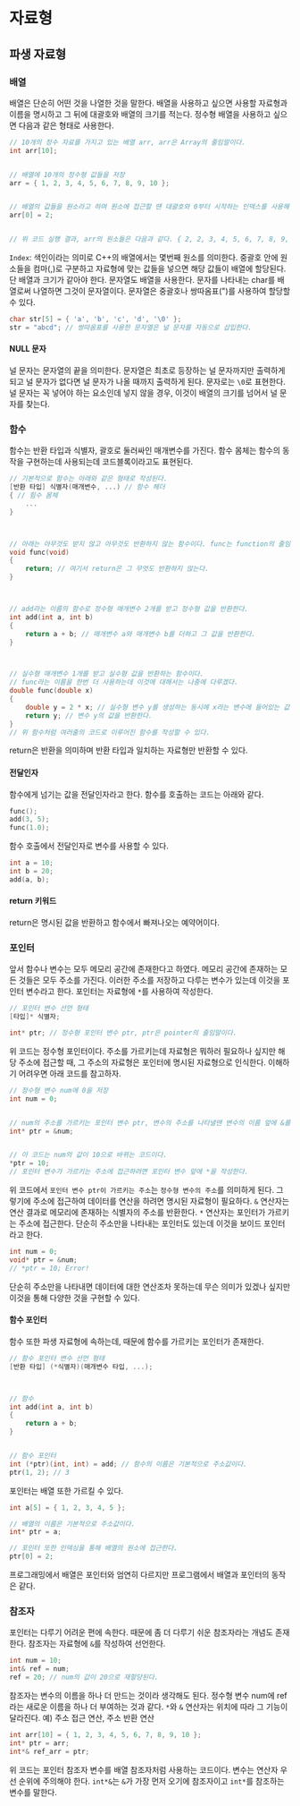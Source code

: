 # 자료형
## 파생 자료형
### 배열
배열은 단순히 어떤 것을 나열한 것을 말한다.
배열을 사용하고 싶으면 사용할 자료형과 이름을 명시하고 그 뒤에 대괄호와 배열의 크기를 적는다.
정수형 배열을 사용하고 싶으면 다음과 같은 형태로 사용한다.

```cpp
// 10개의 정수 자료를 가지고 있는 배열 arr, arr은 Array의 줄임말이다.
int arr[10];


// 배열에 10개의 정수형 값들을 저장
arr = { 1, 2, 3, 4, 5, 6, 7, 8, 9, 10 };


// 배열의 값들을 원소라고 하며 원소에 접근할 땐 대괄호와 0부터 시작하는 인덱스를 사용해 접근한다.
arr[0] = 2;


// 위 코드 실행 결과, arr의 원소들은 다음과 같다. { 2, 2, 3, 4, 5, 6, 7, 8, 9, 10 }
```

`Index`: 색인이라는 의미로 C++의 배열에서는 몇번째 원소를 의미한다.
중괄호 안에 원소들을 컴마(,)로 구분하고 자료형에 맞는 값들을 넣으면 해당 값들이 배열에 할당된다. 단 배열과 크기가 같아야 한다.
문자열도 배열을 사용한다. 문자를 나타내는 char를 배열로써 나열하면 그것이 문자열이다.
문자열은 중괄호나 쌍따옴표(")를 사용하여 할당할 수 있다.

```cpp
char str[5] = { 'a', 'b', 'c', 'd', '\0' };
str = "abcd"; // 쌍따옴표를 사용한 문자열은 널 문자를 자동으로 삽입한다.
```

#### NULL 문자
널 문자는 문자열의 끝을 의미한다.
문자열은 최초로 등장하는 널 문자까지만 출력하게 되고
널 문자가 없다면 널 문자가 나올 때까지 출력하게 된다.
문자로는 ```\0```로 표현한다.
널 문자는 꼭 넣어야 하는 요소인데 넣지 않을 경우, 이것이 배열의 크기를 넘어서 널 문자를 찾는다.
### 함수
함수는 반환 타입과 식별자, 괄호로 둘러싸인 매개변수를 가진다.
함수 몸체는 함수의 동작을 구현하는데 사용되는데 코드블록이라고도 표현된다.

```cpp
// 기본적으로 함수는 아래와 같은 형태로 작성된다.
[반환 타입] 식별자(매개변수, ...) // 함수 헤더
{ // 힘수 몸체
    ...
}



// 아래는 아무것도 받지 않고 아무것도 반환하지 않는 함수이다. func는 function의 줄임말이다.
void func(void)
{
    return; // 여기서 return은 그 무엇도 반환하지 않는다.
}



// add라는 이름의 함수로 정수형 매개변수 2개를 받고 정수형 값을 반환한다.
int add(int a, int b)
{
    return a + b; // 매개변수 a와 매개변수 b를 더하고 그 값을 반환한다.
}



// 실수형 매개변수 1개를 받고 실수형 값을 반환하는 함수이다.
// func라는 이름을 한번 더 사용하는데 이것에 대해서는 나중에 다루겠다.
double func(double x)
{
    double y = 2 * x; // 실수형 변수 y를 생성하는 동시에 x라는 변수에 들어있는 값에 2를 곱한 후 저장한다.
    return y; // 변수 y의 값을 반환한다.
}
// 위 함수처럼 여러줄의 코드로 이루어진 함수를 작성할 수 있다.
```

return은 반환을 의미하며 반환 타입과 일치하는 자료형만 반환할 수 있다.

#### 전달인자
함수에게 넘기는 값을 전달인자라고 한다.
함수를 호출하는 코드는 아래와 같다.

```cpp
func();
add(3, 5);
func(1.0);
```

함수 호출에서 전달인자로 변수를 사용할 수 있다.

```cpp
int a = 10;
int b = 20;
add(a, b);
```

#### return 키워드
return은 명시된 값을 반환하고 함수에서 빠져나오는 예약어이다.
### 포인터
앞서 함수나 변수는 모두 메모리 공간에 존재한다고 하였다. 메모리 공간에 존재하는 모든 것들은 모두 주소를 가진다.
이러한 주소를 저장하고 다루는 변수가 있는데 이것을 포인터 변수라고 한다.
포인터는 자료형에 ```*```를 사용하여 작성한다.

```cpp
// 포인터 변수 선언 형태
[타입]* 식별자;

int* ptr; // 정수형 포인터 변수 ptr, ptr은 pointer의 줄임말이다.
```

위 코드는 정수형 포인터이다. 주소를 가르키는데 자료형은 뭐하러 필요하나 싶지만 해당 주소에 접근할 때, 그 주소의 자료형은 포인터에 명시된 자료형으로 인식한다.
이해하기 어려우면 아래 코드를 참고하자.

```cpp
// 정수형 변수 num에 0을 저장
int num = 0;


// num의 주소를 가르키는 포인터 변수 ptr, 변수의 주소를 나타낼땐 변수의 이름 앞에 &를 작성한다.
int* ptr = &num;


// 이 코드는 num의 값이 10으로 바뀌는 코드이다.
*ptr = 10;
// 포인터 변수가 가르키는 주소에 접근하려면 포인터 변수 앞에 *을 작성한다.
```

위 코드에서 `포인터 변수 ptr이 가르키는 주소`는 `정수형 변수의 주소`를 의미하게 된다. 그렇기에 주소에 접근하여 데이터를 연산을 하려면 명시된 자료형이 필요하다.
```&``` 연산자는 연산 결과로 메모리에 존재하는 식별자의 주소를 반환한다.
```*``` 연산자는 포인터가 가르키는 주소에 접근한다.
단순히 주소만을 나타내는 포인터도 있는데 이것을 보이드 포인터라고 한다.

```cpp
int num = 0;
void* ptr = &num;
// *ptr = 10; Error!
```

단순히 주소만을 나타내면 데이터에 대한 연산조차 못하는데 무슨 의미가 있겠나 싶지만 이것을 통해 다양한 것을 구현할 수 있다.
#### 함수 포인터
함수 또한 파생 자료형에 속하는데, 때문에 함수를 가르키는 포인터가 존재한다.

```cpp
// 함수 포인터 변수 선언 형태
[반환 타입] (*식별자)(매개변수 타입, ...);



// 함수
int add(int a, int b)
{
    return a + b;
}


// 함수 포인터
int (*ptr)(int, int) = add; // 함수의 이름은 기본적으로 주소값이다.
ptr(1, 2); // 3
```

포인터는 배열 또한 가르킬 수 있다.

```cpp
int a[5] = { 1, 2, 3, 4, 5 };

// 배열의 이름은 기본적으로 주소값이다.
int* ptr = a;

// 포인터 또한 인덱싱을 통해 배열의 원소에 접근한다.
ptr[0] = 2;
```

프로그래밍에서 배열은 포인터와 엄연히 다르지만 프로그램에서 배열과 포인터의 동작은 같다.
### 참조자
포인터는 다루기 어려운 편에 속한다. 때문에 좀 더 다루기 쉬운 참조자라는 개념도 존재한다.
참조자는 자료형에 ```&```를 작성하여 선언한다.

```cpp
int num = 10;
int& ref = num;
ref = 20; // num의 값이 20으로 재할당된다.
```

참조자는 변수의 이름을 하나 더 만드는 것이라 생각해도 된다. 정수형 변수 num에 ref라는 새로운 이름을 하나 더 부여하는 것과 같다.
```*```와 ```&``` 연산자는 위치에 따라 그 기능이 달라진다. 예) 주소 접근 연산, 주소 반환 연산

```cpp
int arr[10] = { 1, 2, 3, 4, 5, 6, 7, 8, 9, 10 };
int* ptr = arr;
int*& ref_arr = ptr;
```

위 코드는 포인터 참조자 변수를 배열 참조자처럼 사용하는 코드이다.
변수는 연산자 우선 순위에 주의해야 한다. ```int*&```는 ```&```가 가장 먼저 오기에 참조자이고 ```int*```를 참조하는 변수를 말한다.